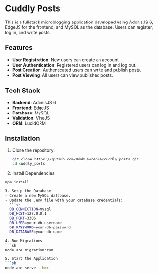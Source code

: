 # Cuddly Posts

This is a fullstack microblogging application developed using AdonisJS 6, EdgeJS for the frontend, and MySQL as the database. Users can register, log in, and write posts.

## Features

- **User Registration**: New users can create an account.
- **User Authentication**: Registered users can log in and log out.
- **Post Creation**: Authenticated users can write and publish posts.
- **Post Viewing**: All users can view published posts.

## Tech Stack

- **Backend**: AdonisJS 6
- **Frontend**: EdgeJS
- **Database**: MySQL
- **Validation**: VineJS
- **ORM**: LucidORM

## Installation

1. Clone the repository:
   ```sh
   git clone https://github.com/UdohLawrence/cuddly_posts.git
   cd cuddly_posts

2. Install Dependencies
  ```sh
  npm install

3. Setup the Database
  - Create a new MySQL database.
  - Update the .env file with your database credentials:
    ```sh
    DB_CONNECTION=mysql
    DB_HOST=127.0.0.1
    DB_PORT=3306
    DB_USER=your-db-username
    DB_PASSWORD=your-db-password
    DB_DATABASE=your-db-name

4. Run Migrations
  ```sh
  node ace migration:run

5. Start the Application
  ```sh
  node ace serve --hmr



